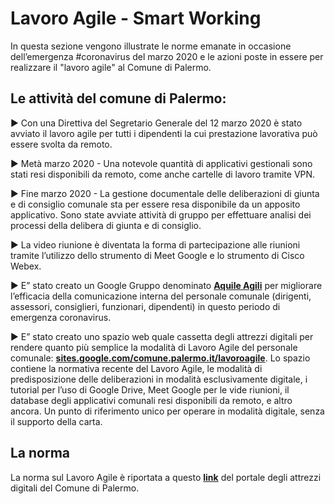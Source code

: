 # Lavoro Agile - Smart Working
In questa sezione vengono illustrate le norme emanate in occasione dell’emergenza #coronavirus del marzo 2020 e le azioni poste in essere per realizzare il "lavoro agile" al Comune di Palermo.

## Le attività del comune di Palermo:

:arrow_forward: Con una Direttiva del Segretario Generale del 12 marzo 2020 è stato avviato il lavoro agile per tutti i dipendenti la cui prestazione lavorativa può essere svolta da remoto.

:arrow_forward: Metà marzo 2020 - Una notevole quantità di applicativi gestionali sono stati resi disponibili da remoto, come anche cartelle di lavoro tramite VPN.

:arrow_forward: Fine marzo 2020 - La gestione documentale delle deliberazioni di giunta e di consiglio comunale sta per essere resa disponibile da un apposito applicativo. Sono state avviate attività di gruppo per effettuare analisi dei processi della delibera di giunta e di consiglio.

:arrow_forward: La video riunione è diventata la forma di partecipazione alle riunioni tramite l’utilizzo dello strumento di Meet Google e lo strumento di Cisco Webex.

:arrow_forward: E” stato creato un Google Gruppo denominato [**Aquile Agili**](https://groups.google.com/forum/#!forum/aquile-agili) per migliorare l’efficacia della comunicazione interna del personale comunale (dirigenti, assessori, consiglieri, funzionari, dipendenti) in questo periodo di emergenza coronavirus.

:arrow_forward: E” stato creato uno spazio web quale cassetta degli attrezzi digitali per rendere quanto più semplice la modalità di Lavoro Agile del personale comunale: [**sites.google.com/comune.palermo.it/lavoroagile**](sites.google.com/comune.palermo.it/lavoroagile). Lo spazio contiene la normativa recente del Lavoro Agile, le modalità di predisposizione delle deliberazioni in modalità esclusivamente digitale, i tutorial per l’uso di Google Drive, Meet Google per le vide riunioni, il database degli applicativi comunali resi disponibili da remoto, e altro ancora. Un punto di riferimento unico per operare in modalità digitale, senza il supporto della carta.


## La norma
La norma sul Lavoro Agile è riportata a questo [**link**](https://sites.google.com/comune.palermo.it/lavoroagile/normativa-nazionale-e-comunale-lavoro-agile) del portale degli attrezzi digitali del Comune di Palermo.

